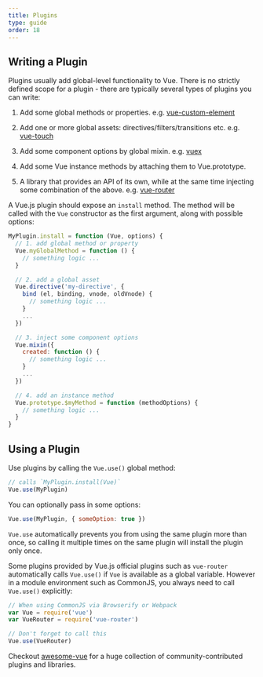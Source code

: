 ```yaml
---
title: Plugins
type: guide
order: 18
---
```


## Writing a Plugin

Plugins usually add global-level functionality to Vue. There is no strictly defined scope for a plugin - there are typically several types of plugins you can write:

1. Add some global methods or properties. e.g. [vue-custom-element](https://github.com/karol-f/vue-custom-element)

2. Add one or more global assets: directives/filters/transitions etc. e.g. [vue-touch](https://github.com/vuejs/vue-touch)

3. Add some component options by global mixin. e.g. [vuex](https://github.com/vuejs/vuex)

4. Add some Vue instance methods by attaching them to Vue.prototype.

5. A library that provides an API of its own, while at the same time injecting some combination of the above. e.g. [vue-router](https://github.com/vuejs/vue-router)

A Vue.js plugin should expose an `install` method. The method will be called with the `Vue` constructor as the first argument, along with possible options:

``` js
MyPlugin.install = function (Vue, options) {
  // 1. add global method or property
  Vue.myGlobalMethod = function () {
    // something logic ...
  }

  // 2. add a global asset
  Vue.directive('my-directive', {
    bind (el, binding, vnode, oldVnode) {
      // something logic ...
    }
    ...
  })

  // 3. inject some component options
  Vue.mixin({
    created: function () {
      // something logic ...
    }
    ...
  })

  // 4. add an instance method
  Vue.prototype.$myMethod = function (methodOptions) {
    // something logic ...
  }
}
```

## Using a Plugin

Use plugins by calling the `Vue.use()` global method:

``` js
// calls `MyPlugin.install(Vue)`
Vue.use(MyPlugin)
```

You can optionally pass in some options:

``` js
Vue.use(MyPlugin, { someOption: true })
```

`Vue.use` automatically prevents you from using the same plugin more than once, so calling it multiple times on the same plugin will install the plugin only once.

Some plugins provided by Vue.js official plugins such as `vue-router` automatically calls `Vue.use()` if `Vue` is available as a global variable. However in a module environment such as CommonJS, you always need to call `Vue.use()` explicitly:

``` js
// When using CommonJS via Browserify or Webpack
var Vue = require('vue')
var VueRouter = require('vue-router')

// Don't forget to call this
Vue.use(VueRouter)
```

Checkout [awesome-vue](https://github.com/vuejs/awesome-vue#components--libraries) for a huge collection of community-contributed plugins and libraries.
